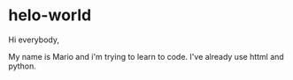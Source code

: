 # helo-world

Hi everybody,

My name is Mario and i'm trying to learn to code. 
I've already use httml and python.
